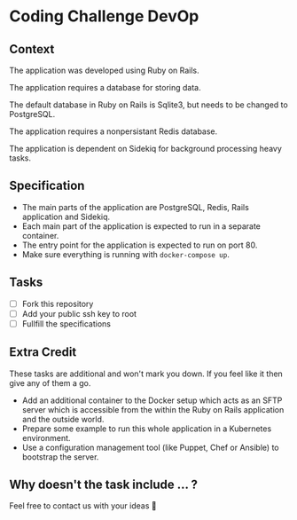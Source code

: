 # Coding Challenge DevOp

## Context
The application was developed using Ruby on Rails.

The application requires a database for storing data.

The default database in Ruby on Rails is Sqlite3, but needs to be changed to PostgreSQL.

The application requires a nonpersistant Redis database.

The application is dependent on Sidekiq for background processing heavy tasks.

## Specification
- The main parts of the application are PostgreSQL, Redis, Rails application and Sidekiq.
- Each main part of the application is expected to run in a separate container.
- The entry point for the application is expected to run on port 80.
- Make sure everything is running with `docker-compose up`.

## Tasks
- [ ] Fork this repository
- [ ] Add your public ssh key to root
- [ ] Fullfill the specifications

## Extra Credit
These tasks are additional and won't mark you down. If you feel like it then give any of them a go.
- Add an additional container to the Docker setup which acts as an SFTP server which is accessible from the within the Ruby on Rails application and the outside world.
- Prepare some example to run this whole application in a Kubernetes environment.
- Use a configuration management tool (like Puppet, Chef or Ansible) to bootstrap the server.

## Why doesn't the task include ... ?
Feel free to contact us with your ideas :yellow_heart: